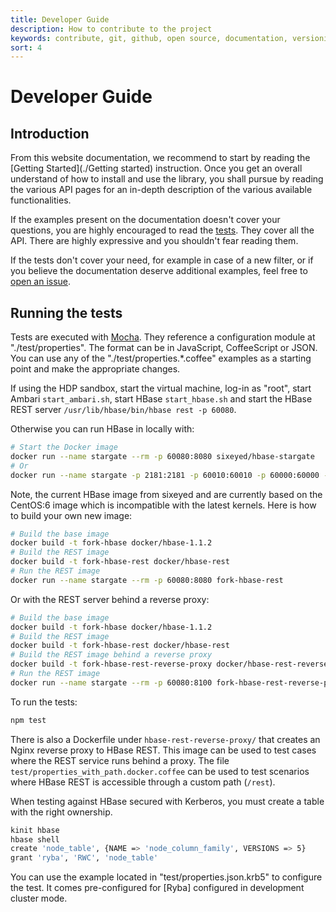 ```yaml
---
title: Developer Guide
description: How to contribute to the project
keywords: contribute, git, github, open source, documentation, versioning, pull requests, bug, issues
sort: 4
---
```


# Developer Guide

## Introduction

From this website documentation, we recommend to start by reading the [Getting Started](./Getting started) instruction. Once you get an overall understand of how to install and use the library, you shall pursue by reading the various API pages for an in-depth description of the various available functionalities.

If the examples present on the documentation doesn't cover your questions, you are highly encouraged to read the [tests](https://github.com/adaltas/node-hbase/tree/master/test). They cover all the API. There are highly expressive and you shouldn't fear reading them.

If the tests don't cover your need, for example in case of a new filter, or if you believe the documentation deserve additional examples, feel free to [open an issue](https://github.com/adaltas/node-hbase/issues).

## Running the tests

Tests are executed with [Mocha](https://mochajs.org/). They reference a configuration module at "./test/properties". The format can be in JavaScript, CoffeeScript or JSON. You can use any of the "./test/properties.\*.coffee" examples as a starting point and make the
appropriate changes.

If using the HDP sandbox, start the virtual machine, log-in as "root", start
Ambari `start_ambari.sh`, start HBase `start_hbase.sh` and start the HBase REST
server `/usr/lib/hbase/bin/hbase rest -p 60080`.

Otherwise you can run HBase in locally with:

```bash
# Start the Docker image
docker run --name stargate --rm -p 60080:8080 sixeyed/hbase-stargate
# Or
docker run --name stargate -p 2181:2181 -p 60010:60010 -p 60000:60000 -p 60020:60020 -p 60030:60030 -p 60080:8080 -p 8085:8085 sixeyed/hbase-stargate
```

Note, the current HBase image from sixeyed and are currently based on the CentOS:6 image which is incompatible with the latest kernels. Here is how to build your own new image:

```bash
# Build the base image
docker build -t fork-hbase docker/hbase-1.1.2
# Build the REST image
docker build -t fork-hbase-rest docker/hbase-rest
# Run the REST image
docker run --name stargate --rm -p 60080:8080 fork-hbase-rest
```

Or with the REST server behind a reverse proxy:

```bash
# Build the base image
docker build -t fork-hbase docker/hbase-1.1.2
# Build the REST image
docker build -t fork-hbase-rest docker/hbase-rest
# Build the REST image behind a reverse proxy
docker build -t fork-hbase-rest-reverse-proxy docker/hbase-rest-reverse-proxy
# Run the REST image
docker run --name stargate --rm -p 60080:8100 fork-hbase-rest-reverse-proxy
```

To run the tests:

```bash
npm test
```

There is also a Dockerfile under `hbase-rest-reverse-proxy/` that creates an Nginx reverse proxy to HBase REST. This image can be used to test cases where the REST service runs behind a proxy. The file `test/properties_with_path.docker.coffee` can be used to test scenarios where HBase REST is accessible through a custom path (`/rest`).

When testing against HBase secured with Kerberos, you must create a table with
the right ownership.

```bash
kinit hbase
hbase shell
create 'node_table', {NAME => 'node_column_family', VERSIONS => 5}
grant 'ryba', 'RWC', 'node_table'
```

You can use the example located in "test/properties.json.krb5" to configure the
test. It comes pre-configured for [Ryba] configured in development cluster mode.
